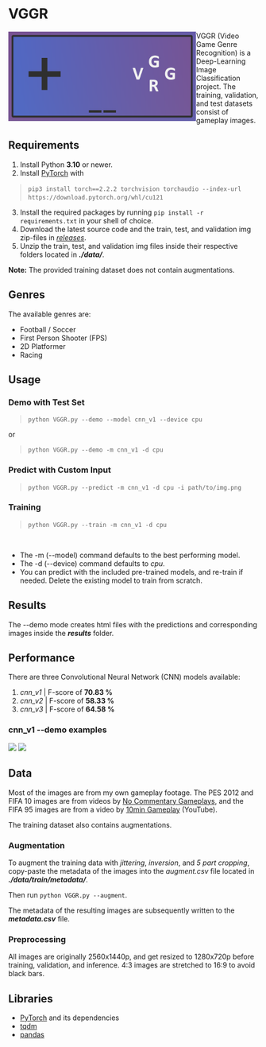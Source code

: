 # VGGR
<img src='https://raw.githubusercontent.com/m4cit/VGGR/main/gallery/icon.png' align="left" height="180">

VGGR (Video Game Genre Recognition) is a Deep-Learning Image Classification project. The training, validation, and test datasets consist of gameplay images.<br clear="left"/>


## Requirements
1. Install Python **3.10** or newer.
2. Install [PyTorch](https://pytorch.org/get-started/locally/) with
>`pip3 install torch==2.2.2 torchvision torchaudio --index-url https://download.pytorch.org/whl/cu121`
3. Install the required packages by running `pip install -r requirements.txt` in your shell of choice.
4. Download the latest source code and the train, test, and validation img zip-files in [*releases*](https://github.com/m4cit/VGGR/releases).
5. Unzip the train, test, and validation img files inside their respective folders located in _**./data/**_.

**Note:** The provided training dataset does not contain augmentations.


## Genres
The available genres are:
- Football / Soccer
- First Person Shooter (FPS)
- 2D Platformer
- Racing


## Usage
### Demo with Test Set
>```
>python VGGR.py --demo --model cnn_v1 --device cpu
>```
or
>```
>python VGGR.py --demo -m cnn_v1 -d cpu
>```
### Predict with Custom Input
>```
>python VGGR.py --predict -m cnn_v1 -d cpu -i path/to/img.png
>```
### Training
>```
>python VGGR.py --train -m cnn_v1 -d cpu
>```

<br />

- The -m (--model) command defaults to the best performing model.
- The -d (--device) command defaults to *cpu*.
- You can predict with the included pre-trained models, and re-train if needed. Delete the existing model to train from scratch.

## Results
The --demo mode creates html files with the predictions and corresponding images inside the _**results**_ folder.

## Performance
There are three Convolutional Neural Network (CNN) models available:

1. *cnn_v1* | F-score of **70.83 %**
2. *cnn_v2* | F-score of **58.33 %**
3. *cnn_v3* | F-score of **64.58 %**


### cnn_v1 --demo examples
<img src='https://raw.githubusercontent.com/m4cit/VGGR/main/gallery/perf_v1_1.png' width="500">
<img src='https://raw.githubusercontent.com/m4cit/VGGR/main/gallery/perf_v1_2.png' width="500">


## Data
Most of the images are from my own gameplay footage.
The PES 2012 and FIFA 10 images are from videos by [No Commentary Gameplays](https://www.youtube.com/@NCGameplays), and the FIFA 95 images are from a video by [10min Gameplay](https://www.youtube.com/@10minGameplay1) (YouTube).

The training dataset also contains augmentations.

### Augmentation
To augment the training data with *jittering*, *inversion*, and *5 part cropping*, copy-paste the metadata of the images into the *augment.csv* file located in _**./data/train/metadata/**_.

Then run `python VGGR.py --augment`.

The metadata of the resulting images are subsequently written to the _**metadata.csv**_ file.


### Preprocessing
All images are originally 2560x1440p, and get resized to 1280x720p before training, validation, and inference. 4:3 images are stretched to 16:9 to avoid black bars.


## Libraries
* [PyTorch](https://pytorch.org/) and its dependencies
* [tqdm](https://tqdm.github.io/)
* [pandas](https://pandas.pydata.org/)

